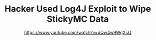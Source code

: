 ---
title: Hacker Used Log4J Exploit to Wipe StickyMC Data
description: Today, a hacker used the Log4J Exploit to gain access and delete StickyMC server files.
author: https://www.youtube.com/watch?v=dQw4w9WgXcQ
image: https://i.imgur.com/zc3Zm27.png
path: /stickymc-hacked
---